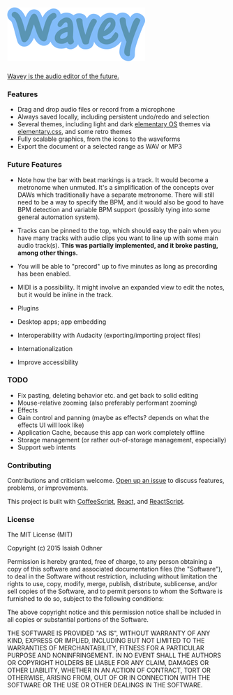 
# [![Wavey](images/wavey-logotype.png)][app]

[Wavey is the audio editor of the future.][app]


### Features

* Drag and drop audio files or record from a microphone
* Always saved locally, including persistent undo/redo and selection
* Several themes, including light and dark [elementary OS][] themes via [elementary.css][], and some retro themes
* Fully scalable graphics, from the icons to the waveforms
* Export the document or a selected range as WAV or MP3


### Future Features

* Note how the bar with beat markings is a track. It would become a metronome when unmuted.
It's a simplification of the concepts over DAWs which traditionally have a separate metronome.
There will still need to be a way to specify the BPM, and
it would also be good to have BPM detection and
variable BPM support (possibly tying into some general automation system).

* Tracks can be pinned to the top,
which should easy the pain when you have many tracks with audio clips
you want to line up with some main audio track(s).
**This was partially implemented, and it broke pasting, among other things.**

* You will be able to "precord" up to five minutes as long as precording has been enabled. 

* MIDI is a possibility. It might involve an expanded view to edit the notes, but it would be inline in the track.

* Plugins

* Desktop apps; app embedding

* Interoperability with Audacity (exporting/importing project files)

* Internationalization

* Improve accessibility


### TODO

* Fix pasting, deleting behavior etc. and get back to solid editing
* Mouse-relative zooming (also preferably performant zooming)
* Effects
* Gain control and panning (maybe as effects? depends on what the effects UI will look like)
* Application Cache, because this app can work completely offline
* Storage management (or rather out-of-storage management, especially)
* Support web intents


### Contributing

Contributions and criticism welcome.
[Open up an issue][new issue] to discuss features, problems, or improvements.

This project is built with [CoffeeScript][], [React][], and [ReactScript][].


### License

The MIT License (MIT)

Copyright (c) 2015 Isaiah Odhner

Permission is hereby granted, free of charge, to any person obtaining a copy
of this software and associated documentation files (the "Software"), to deal
in the Software without restriction, including without limitation the rights
to use, copy, modify, merge, publish, distribute, sublicense, and/or sell
copies of the Software, and to permit persons to whom the Software is
furnished to do so, subject to the following conditions:

The above copyright notice and this permission notice shall be included in all
copies or substantial portions of the Software.

THE SOFTWARE IS PROVIDED "AS IS", WITHOUT WARRANTY OF ANY KIND, EXPRESS OR
IMPLIED, INCLUDING BUT NOT LIMITED TO THE WARRANTIES OF MERCHANTABILITY,
FITNESS FOR A PARTICULAR PURPOSE AND NONINFRINGEMENT. IN NO EVENT SHALL THE
AUTHORS OR COPYRIGHT HOLDERS BE LIABLE FOR ANY CLAIM, DAMAGES OR OTHER
LIABILITY, WHETHER IN AN ACTION OF CONTRACT, TORT OR OTHERWISE, ARISING FROM,
OUT OF OR IN CONNECTION WITH THE SOFTWARE OR THE USE OR OTHER DEALINGS IN THE
SOFTWARE.


[app]: https://audioeditor.ml/
[elementary OS]: https://elementary.io/
[elementary.css]: https://github.com/1j01/elementary.css/
[RTLCSS]: https://github.com/MohammadYounes/rtlcss
[CoffeeScript]: http://coffeescript.org/
[React]: https://facebook.github.io/react/
[ReactScript]: https://github.com/1j01/react-script
[new issue]: https://github.com/1j01/wavey/issues/new
